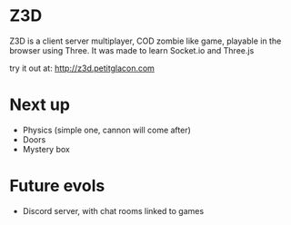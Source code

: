 # Z3D
Z3D is a client server multiplayer, COD zombie like game, playable in the browser using Three.
It was made to learn Socket.io and Three.js


try it out at:
http://z3d.petitglacon.com

# Next up
- Physics (simple one, cannon will come after)
- Doors
- Mystery box

# Future evols
- Discord server, with chat rooms linked to games
